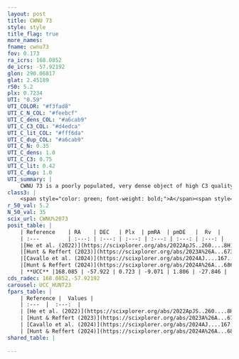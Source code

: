 ```yaml
---
layout: post
title: CWNU 73
style: style
title_flag: true
more_names: 
fname: cwnu73
fov: 0.173
ra_icrs: 168.0852
de_icrs: -57.92192
glon: 290.06817
glat: 2.45189
r50: 5.2
plx: 0.7234
UTI: "0.59"
UTI_COLOR: "#f3fad8"
UTI_C_N_COL: "#feebcf"
UTI_C_dens_COL: "#a6cab9"
UTI_C_C3_COL: "#d4edca"
UTI_C_lit_COL: "#fff6da"
UTI_C_dup_COL: "#a6cab9"
UTI_C_N: 0.35
UTI_C_dens: 1.0
UTI_C_C3: 0.75
UTI_C_lit: 0.42
UTI_C_dup: 1.0
UTI_summary: |
    CWNU 73 is a poorly populated, very dense object of high C3 quality. It was recently reported in the literature.
class3: |
    <span style="color: green; font-weight: bold;">A</span><span style="color: #FFC300; font-weight: bold;">B</span>
r_50_val: 5.2
N_50_val: 35
scix_url: CWNU%2073
posit_table: |
    | Reference    | RA    | DEC   | Plx  | pmRA  | pmDE   |  Rv  |
    | :---         | :---: | :---: | :---: | :---: | :---: | :---: |
    |[He et al. (2022)](https://scixplorer.org/abs/2022ApJS..260....8H) | 168.096 | -57.911 | 0.74 | -9.07 | 1.8 | -- |
    |[Hunt & Reffert (2023)](https://scixplorer.org/abs/2023A%26A...673A.114H) | 168.088 | -57.942 | 0.713 | -9.059 | 1.826 | -38.45 |
    |[Cavallo et al. (2024)](https://scixplorer.org/abs/2024AJ....167...12C) | 168.105 | -57.912 | 0.72 | -- | -- | -- |
    |[Hunt & Reffert (2024)](https://scixplorer.org/abs/2024A%26A...686A..42H) | 168.088 | -57.942 | 0.713 | -9.059 | 1.826 | -38.45 |
    | **UCC** |168.085 | -57.922 | 0.723 | -9.071 | 1.806 | -27.846 | 
cds_radec: 168.0852,-57.92192
carousel: UCC_HUNT23
fpars_table: |
    | Reference |  Values |
    | :---  |  :---:  |
    | [He et al. (2022)](https://scixplorer.org/abs/2022ApJS..260....8H) | `AG=0.4, m-M=10.3, logAge=7.8, Z=0.008` |
    | [Hunt & Reffert (2023)](https://scixplorer.org/abs/2023A%26A...673A.114H) | `AV50=0.155, diffAV50=0.505, MOD50=10.627, logAge50=8.137` |
    | [Cavallo et al. (2024)](https://scixplorer.org/abs/2024AJ....167...12C) | `AV50=0.38, dMod50=10.52, logAge50=8.47, [Fe/H]50=-0.17` |
    | [Hunt & Reffert (2024)](https://scixplorer.org/abs/2024A%26A...686A..42H) | `MassJ=146.983` |
shared_table: |
    
---
```

